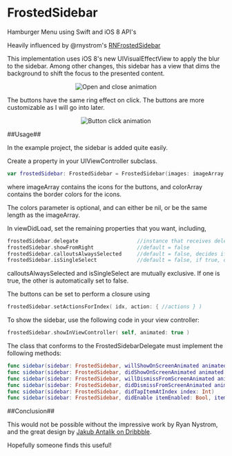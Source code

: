 FrostedSidebar
==============

Hamburger Menu using Swift and iOS 8 API's

Heavily influenced by @rnystrom's [RNFrostedSidebar](https://github.com/rnystrom/RNFrostedSidebar)

This implementation uses iOS 8's new UIVisualEffectView to apply the blur to the sidebar. Among other changes, this sidebar has a view that dims the background to shift the focus to the presented content.

<p align="center"><img title="Open and close animation" src="https://github.com/edekhayser/FrostedSidebar/blob/master/entrance.gif"/></p>

The buttons have the same ring effect on click. The buttons are more customizable as I will go into later.

<p align="center"><img title="Button click animation" src="https://github.com/edekhayser/FrostedSidebar/blob/master/callouts.gif"/></p>

##Usage##

In the example project, the sidebar is added quite easily.

Create a property in your UIViewController subclass.

```swift
var frostedSidebar: FrostedSidebar = FrostedSidebar(images: imageArray, colors: colorArray, selectedItemIndices: NSIndexSet())
```

where imageArray contains the icons for the buttons, and colorArray contains the border colors for the icons. 

The colors parameter is optional, and can either be nil, or be the same length as the imageArray.

In viewDidLoad, set the remaining properties that you want, including,

```swift
frostedSidebar.delegate                   //instance that receives delegate methods
frostedSidebar.showFromRight              //default = false
frostedSidebar.calloutsAlwaysSelected     //default = false, decides if the border is always shown
frostedSidebar.isSingleSelect             //default = false, if true, only 1 border shown at a time
```

calloutsAlwaysSelected and isSingleSelect are mutually exclusive. If one is true, the other is automatically set to false. 

The buttons can be set to perform a closure using

```swift
frostedSidebar.setActionsForIndex( idx, action: { //actions } )
```

To show the sidebar, use the following code in your view controller:

```swift
frostedSidebar.showInViewController( self, animated: true )
```

The class that conforms to the FrostedSidebarDelegate must implement the following methods:
```swift
func sidebar(sidebar: FrostedSidebar, willShowOnScreenAnimated animated: Bool)
func sidebar(sidebar: FrostedSidebar, didShowOnScreenAnimated animated: Bool)
func sidebar(sidebar: FrostedSidebar, willDismissFromScreenAnimated animated: Bool)
func sidebar(sidebar: FrostedSidebar, didDismissFromScreenAnimated animated: Bool)
func sidebar(sidebar: FrostedSidebar, didTapItemAtIndex index: Int)
func sidebar(sidebar: FrostedSidebar, didEnable itemEnabled: Bool, itemAtIndex index: Int)
```

##Conclusion##

This would not be possible without the impressive work by Ryan Nystrom, and the great design by [Jakub Antalík on Dribbble](https://dribbble.com/shots/1194205-Sidebar-calendar-animation). 

Hopefully someone finds this useful!
